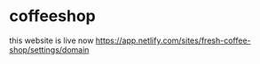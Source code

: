 # coffeeshop
this website is live now https://app.netlify.com/sites/fresh-coffee-shop/settings/domain
